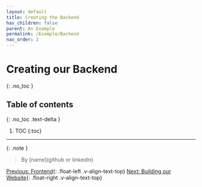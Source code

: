 ```yaml
---
layout: default
title: Creating the Backend
has_children: false
parent: An Example
permalink: /Example/Backend
nav_order: 2
---
```


# Creating our Backend
{: .no_toc }

## Table of contents
{: .no_toc .text-delta }

1. TOC
{:toc}

---

{: .note }
> By [name](github or linkedin)

[Previous: Frontend](Frontend){: .float-left .v-align-text-top}
[Next: Building our Website](Website){: .float-right .v-align-text-top}
